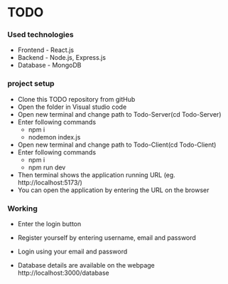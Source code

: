 # TODO 

### Used technologies
- Frontend - React.js
- Backend - Node.js, Express.js
- Database - MongoDB

### project setup
- Clone this TODO repository from gitHub
- Open the folder in Visual studio code
- Open new terminal and change path to Todo-Server(cd Todo-Server)
- Enter following commands
   - npm i
   - nodemon index.js
- Open new terminal and change path to Todo-Client(cd Todo-Client)    
- Enter following commands
   - npm i
   - npm run dev
- Then terminal shows the application running URL (eg. http://localhost:5173/)
- You can open the application by entering the URL on the browser

### Working
- Enter the login button
- Register yourself by entering username, email and password
- Login using your email and password

- Database details are available on the webpage http://localhost:3000/database